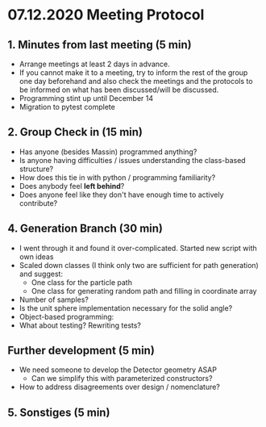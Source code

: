 # 07.12.2020 Meeting Protocol


## 1. Minutes from last meeting (5 min)

* Arrange meetings at least 2 days in advance.
* If you cannot make it to a meeting, try to inform the rest of the group one day beforehand and also check the meetings and the protocols to be informed on what has been discussed/will be discussed.
* Programming stint up until December 14
* Migration to pytest complete

## 2. Group Check in (15 min)

* Has anyone (besides Massin) programmed anything?
* Is anyone having difficulties / issues understanding the class-based structure?
* How does this tie in with python / programming familiarity?
* Does anybody feel **left behind**?
* Does anyone feel like they don't have enough time to actively contribute?


## 4. Generation Branch (30 min)

* I went through it and found it over-complicated. Started new script with own ideas
* Scaled down classes (I think only two are sufficient for path generation) and suggest:
    * One class for the particle path
    * One class for generating random path and filling in coordinate array
* Number of samples?
* Is the unit sphere implementation necessary for the solid angle?
* Object-based programming:
* What about testing? Rewriting tests?

## Further development (5 min)
* We need someone to develop the Detector geometry ASAP
    * Can we simplify this with parameterized constructors?
* How to address disagreements over design / nomenclature?


## 5. Sonstiges (5 min)
